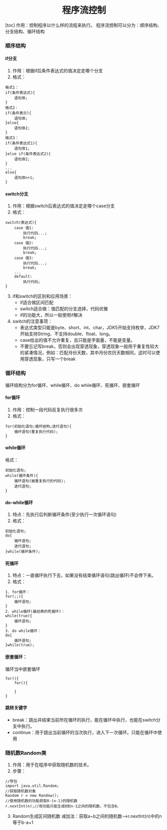 # <center>程序流控制</center>
[toc]
作用：控制程序以什么样的流程来执行。
程序流控制可以分为：顺序结构、分支结构、循环结构
### 顺序结构
#### if分支
1. 作用：根据if后条件表达式的值决定走哪个分支
2. 格式：
```
格式1： 
if(条件表达式){
    语句体;
}
格式2：
if(条件表示){
    语句体;
}else{
    语句体2;
}
格式3：
if(条件表达式1){
    语句体1;
}else if(条件表达式2){
    语句体2;
} 
...
else{
    语句体n+1;
} 
```   
#### switch分支
1. 作用：根据switch后表达式的值决定走哪个case分支
2. 格式：
```
switch(表达式){
    case 值1:
        执行代码...;
        break;
    case 值2:
        执行代码...;
        break;
    case 值3:
        执行代码...;
        break;
    ...
    default:
        执行代码;   
}
```
3. if和switch的区别和应用场景：
   + if适合做区间匹配
   + switch适合做：值匹配的分支选择，代码优雅
   + if的功能大，所以一般使用if解决
4. switch的注意事项：
   + 表达式类型只能是byte、short、int、char，JDK5开始支持枚举，JDK7开始支持String、不支持double、float、long。 
   + case给出的值不允许重复，且只能是字面量，不能是变量。
   + 不要忘记写break，否则会出现穿透现象，穿透现象一般用于重复性较大的紧凑情况，例如：匹配月份天数，其中月份农历天数相同，这时可以使用穿透现象，只写一个break
### 循环结构
循环结构分为for循环、while循环、do while循环、死循环、嵌套循环
#### for循环
1. 作用：控制一段代码反复执行很多次
2. 格式：
```
for(初始化语句;循环结构;迭代语句){
    循环语句(重复执行代码);
}
```
#### while循环
格式：
```
初始化语句;
while(循环条件){
    循环语句(被重复执行的代码);
    迭代语句;
}
```
#### do-while循环
1. 特点：先执行后判断循环条件(至少执行一次循环语句)
2. 格式：
```
初始化语句;
do{
    循环语句;
    迭代语句;
}while(循环条件);
```
#### 死循环
1. 特点：一直循环执行下去，如果没有结束循环语句(跳出循环)不会停下来。
2. 格式：
```
1. for循环：
for(;;){
    循环语句;
}
2. while循环(最经典的死循环)：
while(true){
    循环语句;
}
3. do while循环：
do{
    循环语句;
}while(true);
```
#### 嵌套循环：
循环当中嵌套循环
```
for(){
    for(){

    }
}
```
#### 跳转关键字
+ break：跳出并结束当前所在循环的执行，能在循环中执行，也能在switch分支中执行。
+ continue：用于跳出当前循环的当次执行，进入下一次循环。只能在循环中使用
### 随机数Random类
1. 作用：用于在程序中获取随机数的技术。
2. 步骤：
```
//导包
import java.util.Random;
//获取随机数对象
Random r = new Randow();
//使用随机数的功能获取0·(n-1)的随机数
r.nextInt(n);//改功能只能生成0到n-1之间的随机数，不包含0。
```
3. Random生成区间随机数
减加法：获取a~b之间的随机数——>r.nextInt(n)中的n等于b-a+1
